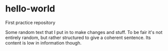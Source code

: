 # hello-world
First practice repository

Some random text that I put in to make changes and stuff. To be fair it's not entirely random, but rather structured to give a coherent sentence. Its content is low in information though.
